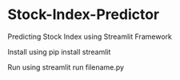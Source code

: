 # Stock-Index-Predictor
Predicting Stock Index using Streamlit Framework

Install using pip install streamlit



Run using streamlit run filename.py
